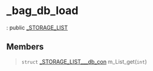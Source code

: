 # _bag_db_load
: public [_STORAGE_LIST](lua/classes/_STORAGE_LIST.md)
 
## Members
 
> `struct` [_STORAGE_LIST___db_con](lua/classes/_STORAGE_LIST___db_con.md) m_List_get(`int`)
 
